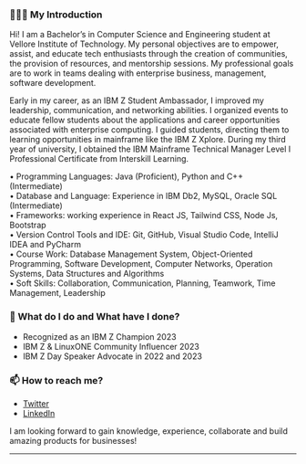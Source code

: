 ### 👨🏻‍🎓 My Introduction 

Hi! I am a Bachelor’s in Computer Science and Engineering student at Vellore Institute of Technology. My personal objectives are to empower, assist, and educate tech enthusiasts through the creation of communities, the provision of resources, and mentorship sessions. My professional goals are to work in teams dealing with enterprise business, management, software development.

Early in my career, as an IBM Z Student Ambassador, I improved my leadership, communication, and networking abilities. I organized events to educate fellow students about the applications and career opportunities associated with enterprise computing. I guided students, directing them to learning opportunities in mainframe like the IBM Z Xplore. During my third year of university, I obtained the IBM Mainframe Technical Manager Level I Professional Certificate from Interskill Learning.

• Programming Languages: Java (Proficient), Python and C++ (Intermediate)<br>
• Database and Language: Experience in IBM Db2, MySQL, Oracle SQL (Intermediate)<br>
• Frameworks: working experience in React JS, Tailwind CSS, Node Js, Bootstrap<br>
• Version Control Tools and IDE: Git, GitHub, Visual Studio Code, IntelliJ IDEA and PyCharm<br>
• Course Work: Database Management System, Object-Oriented Programming, Software Development, Computer Networks, Operation Systems, Data Structures and Algorithms<br>
• Soft Skills: Collaboration, Communication, Planning, Teamwork, Time Management, Leadership <br>

### 🌱 What do I do and What have I done? 

- Recognized as an IBM Z Champion 2023
- IBM Z & LinuxONE Community Influencer 2023
- IBM Z Day Speaker Advocate in 2022 and 2023

### 📫 How to reach me?
- [Twitter](https://twitter.com/Rituraj_M50) 
- [LinkedIn](https://www.linkedin.com/in/rituraj-mahato/) 

I am looking forward to gain knowledge, experience, collaborate and build amazing products for businesses!
***
